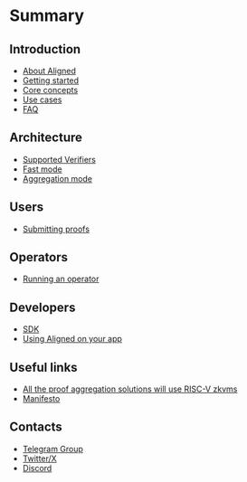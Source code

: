 # Summary

## Introduction

* [About Aligned](introduction/0_about_aligned.md)
* [Getting started](introduction/1_getting_started.md)
* [Core concepts](introduction/2_core_concepts.md)
* [Use cases](introduction/3_use_cases.md)
* [FAQ](introduction/4_faq.md)
  
## Architecture

* [Supported Verifiers](architecture/0_supported_verifiers.md)
* [Fast mode](architecture/1_fast_mode.md)
* [Aggregation mode](architecture/2_aggregation_mode.md)
<!-- * Components
  * [User](./architecture/entities/user.md)
  * [Operator](./architecture/entities/operator.md)
  * [Aggregator](./architecture/entities/aggregator.md)
  * [Batcher](./architecture/entities/batcher.md)
  * [Payment Service](./architecture/entities/payment_service.md) -->

## Users

* [Submitting proofs](user_guides/0_submitting_proofs.md)

## Operators

* [Running an operator](operator_guides/0_running_an_operator.md)

## Developers

* [SDK](developer_guides/0_SDK.md)
* [Using Aligned on your app](developer_guides/1_using_aligned_on_your_app.md)
<!-- * [Setup Aligned](developer_guides/2_setup_aligned.md) -->

## Useful links

* [All the proof aggregation solutions will use RISC-V zkvms](https://blog.alignedlayer.com/all-the-proof-aggregation-solutions-will-use-risc-v-zkvms/)
* [Manifesto](https://mirror.xyz/0x7794D1c55568270A81D8Bf39e1bcE96BEaC10901/rOya8TwZvj_8kTpjDPVwTuNc1UcS0VLUr1t2nhCxYj8)

## Contacts

* [Telegram Group](https://t.me/aligned_layer)
* [Twitter/X](https://twitter.com/alignedlayer)
* [Discord](https://discord.gg/alignedlayer)
